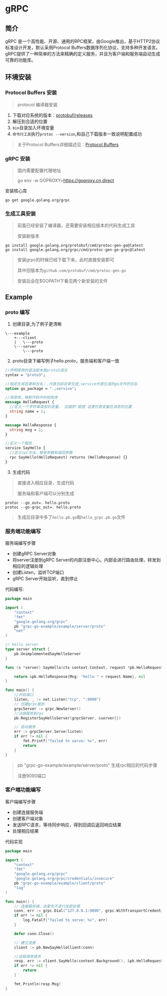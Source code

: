 # gRPC

## 简介

gRPC 是一个高性能、开源、通用的RPC框架，由Google推出，基于HTTP2协议标准设计开发，默认采用Protocol Buffers数据序列化协议，支持多种开发语言。 gRPC提供了一种简单的方法来精确的定义服务，并且为客户端和服务端自动生成可靠的功能库。

## 环境安装

### Protocol Buffers 安装

> protocol 编译器安装

1. 下载对应系统的版本：[protobuf/releases](https://github.com/protocolbuffers/protobuf/releases)
2. 解压到合适的位置
3. `bin`目录加入环境变量
4. `命令行工具`执行`protoc --version`,和自己下载版本一致说明配置成功

> 关于Protocol Buffers详细描述见：[Protocol Buffers](./docs/Protocol%20Buffers.md)

### gRPC 安装

> 国内需要配置代理地址
> 
> go env -w  GOPROXY=https://goproxy.cn,direct

安装核心库

```shell
go get google.golang.org/grpc
```

### 生成工具安装

> 前面已经安装了编译器，还需要安装相应版本的代码生成工具 
> 
> 安装新版本

```shell
go install google.golang.org/protobuf/cmd/protoc-gen-go@latest
go install google.golang.org/grpc/cmd/protoc-gen-go-grpc@latest
```

> 安装grpc的时候已经下载下来，此时直接安装即可
> 
> 其中旧版本为`github.com/protobuf/cmd/protoc-gen-go`
> 
> 安装后会在$GOPATH下看见两个新安装的文件


## Example

### proto 编写
1. 创建目录,为了例子更清晰

```text
\---example
    +---client
    |   \---proto
    \---server
        \---proto
```

2. proto目录下编写例子hello.proto，服务端和客户端一致
```protobuf
//声明使用的语法版本是proto3语法
syntax = "proto3";

//指定生成目录和包名；.代表当前目录生成,service代表生成的go文件的包名
option go_package = ".;service";

//消息体，映射代码中的结构体
message HelloRequest {
  //定义一个字符串类型的变量， 后面的'赋值'这里代表变量在消息的位置
  string name = 1;
}

message HelloResponse {
  string msg = 1;
}

//定义一个服务
service SayHello {
  //定义rpc方法，接受参数和返回参数
  rpc SayHello(HelloRequest) returns (HelloResponse) {}
}
```
3. 生成代码

> 直接进入相应目录，生成代码
> 
> 服务端和客户端可以分别生成

```shell
protoc --go_out=. hello.proto
protoc --go-grpc_out=. hello.proto
```
> 生成后目录中多了`hello.pb.go`和`hello_grpc.pb.go`文件

### 服务端功能编写

服务端编写步骤

- 创建gRPC Server对象
- 将server注册到gRPC Server的内部注册中心。内部会进行路由处理，转发到相应的逻辑处理
- 创建Listen，监听TCP端口
- gRPC Server开始监听，直到停止

代码编写:
```go
package main

import (
	"context"
	"fmt"
	"google.golang.org/grpc"
	pb "grpc-go-example/example/server/proto"
	"net"
)

// hello server
type server struct {
	pb.UnimplementedSayHelloServer
}

func (s *server) SayHello(ctx context.Context, request *pb.HelloRequest) (*pb.HelloResponse, error) {

	return &pb.HelloResponse{Msg: "hello " + request.Name}, nil
}

func main() {
	//开启端口
	listen, _ := net.Listen("tcp", ":9090")
	// 创建grpc服务
	grpcServer := grpc.NewServer()
	//注册服务到rpc
	pb.RegisterSayHelloServer(grpcServer, &server{})

	// 启动服务
	err := grpcServer.Serve(listen)
	if err != nil {
		fmt.Printf("failed to serve: %v", err)
		return
	}
}

```

> pb "grpc-go-example/example/server/proto" 生成rpc相应的代码步骤
> 
> 注册9090端口

### 客户端功能编写

客户端编写步骤
- 创建连接服务端
- 创建客户端对象
- 发送RPC请求，等待同步响应，得到回调后返回响应结果
- 处理相应结果

代码实现
```go
package main

import (
	"context"
	"fmt"
	"google.golang.org/grpc"
	"google.golang.org/grpc/credentials/insecure"
	pb "grpc-go-example/example/client/proto"
	"log"
)

func main() {
	// 连接服务端，这里先不进行加密处理
	conn, err := grpc.Dial("127.0.0.1:9090", grpc.WithTransportCredentials(insecure.NewCredentials()))
	if err != nil {
		log.Fatalf("failed to serve: %v", err)
	}

	defer conn.Close()

	// 建立连接
	client := pb.NewSayHelloClient(conn)

	//远程调用请求
	resp, err := client.SayHello(context.Background(), &pb.HelloRequest{Name: "go"})
	if err != nil {
		return
	}

	fmt.Println(resp.Msg)
}
```